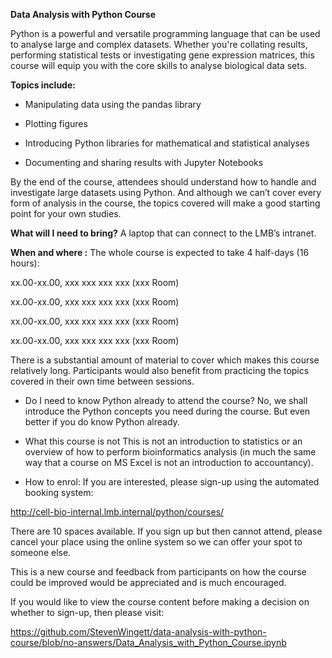**Data Analysis with Python Course**
 
Python is a powerful and versatile programming language that can be used to analyse large and complex datasets.  Whether you're collating results, performing statistical tests or investigating gene expression matrices, this course will equip you with the core skills to analyse biological data sets.
 
**Topics include:**
- Manipulating data using the pandas library
 
- Plotting figures
 
- Introducing Python libraries for mathematical and statistical analyses
 
- Documenting and sharing results with Jupyter Notebooks
 
By the end of the course, attendees should understand how to handle and investigate large datasets using Python.  And although we can’t cover every form of analysis in the course, the topics covered will make a good starting point for your own studies.
 
**What will I need to bring?**
A laptop that can connect to the LMB’s intranet.
 
**When and where :**
The whole course is expected to take 4 half-days (16 hours):
 
xx.00-xx.00, xxx xxx xxx xxx (xxx Room)


xx.00-xx.00, xxx xxx xxx xxx (xxx Room)


xx.00-xx.00, xxx xxx xxx xxx (xxx Room)


xx.00-xx.00, xxx xxx xxx xxx (xxx Room)
 
 
There is a substantial amount of material to cover which makes this course relatively long.  Participants would also benefit from practicing the topics covered in their own time between sessions.
 
- Do I need to know Python already to attend the course?
No, we shall introduce the Python concepts you need during the course.  But even better if you do know Python already.

- What this course is not
This is not an introduction to statistics or an overview of how to perform bioinformatics analysis (in much the same way that a course on MS Excel is not an introduction to accountancy).
 
- How to enrol:
If you are interested, please sign-up using the automated booking system:
 
http://cell-bio-internal.lmb.internal/python/courses/
 
There are 10 spaces available.  If you sign up but then cannot attend, please cancel your place using the online system so we can offer your spo­­­t to someone else. 
 
This is a new course and feedback from participants on how the course could be improved would be appreciated and is much encouraged.
 
If you would like to view the course content before making a decision on whether to sign-up, then please visit:
 
https://github.com/StevenWingett/data-analysis-with-python-course/blob/no-answers/Data_Analysis_with_Python_Course.ipynb
 
 